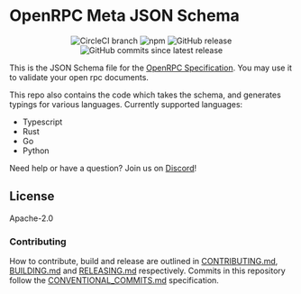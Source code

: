 # OpenRPC Meta JSON Schema

<center>
  <span>
    <img alt="CircleCI branch" src="https://img.shields.io/circleci/project/github/open-rpc/meta-schema/master.svg">
    <img alt="npm" src="https://img.shields.io/npm/dt/@open-rpc/meta-schema.svg" />
    <img alt="GitHub release" src="https://img.shields.io/github/release/open-rpc/meta-schema.svg" />
    <img alt="GitHub commits since latest release" src="https://img.shields.io/github/commits-since/open-rpc/meta-schema/latest.svg" />
  </span>
</center>

This is the JSON Schema file for the [OpenRPC Specification](https://spec.open-rpc.org/). You may use it to validate your open rpc documents.

This repo also contains the code which takes the schema, and generates typings for various languages. Currently supported languages:

- Typescript
- Rust
- Go
- Python

Need help or have a question? Join us on [Discord](https://discord.gg/gREUKuF)!

## License

Apache-2.0


### Contributing

How to contribute, build and release are outlined in [CONTRIBUTING.md](CONTRIBUTING.md), [BUILDING.md](BUILDING.md) and [RELEASING.md](RELEASING.md) respectively. Commits in this repository follow the [CONVENTIONAL_COMMITS.md](CONVENTIONAL_COMMITS.md) specification.
